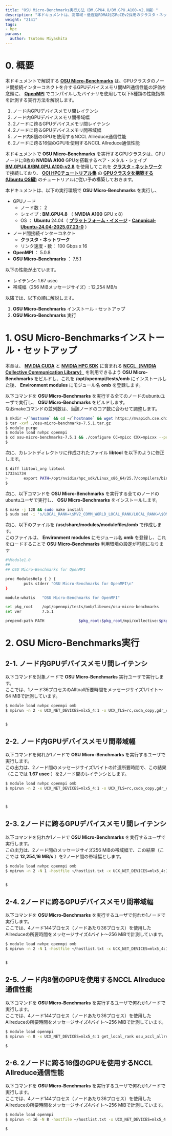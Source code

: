 ```yaml
---
title: "OSU Micro-Benchmarks実行方法（BM.GPU4.8/BM.GPU.A100-v2.8編）"
description: "本ドキュメントは、高帯域・低遅延RDMA対応RoCEv2採用のクラスタ・ネットワークでベア・メタル・シェイプBM.GPU4.8/BM.GPU.A100-v2.8をノード間接続するGPUクラスタで、GPUデバイスメモリ間のMPI通信性能を計測する標準ベンチマークのOSU Micro-Benchmarksを実行する方法を解説します。"
weight: "2141"
tags:
- hpc
params:
  author: Tsutomu Miyashita
---
```


# 0. 概要

本ドキュメントで解説する **[OSU Micro-Benchmarks](https://mvapich.cse.ohio-state.edu/benchmarks/)** は、GPUクラスタのノード間接続インターコネクトを介するGPUデバイスメモリ間MPI通信性能の評価を念頭に、 **[OpenMPI](https://www.open-mpi.org/)** でコンパイルしたバイナリを使用して以下5種類の性能指標を計測する実行方法を解説します。

1. ノード内GPUデバイスメモリ間レイテンシ
2. ノード内GPUデバイスメモリ間帯域幅
3. 2ノードに跨るGPUデバイスメモリ間レイテンシ
4. 2ノードに跨るGPUデバイスメモリ間帯域幅
5. ノード内8個のGPUを使用するNCCL Allreduce通信性能
6. 2ノードに跨る16個のGPUを使用するNCCL Allreduce通信性能

本ドキュメントで **OSU Micro-Benchmarks** を実行するGPUクラスタは、GPUノードに8枚の **NVIDIA A100** GPUを搭載するベア・メタル・シェイプ **[BM.GPU4.8/BM.GPU.A100-v2.8](https://docs.oracle.com/ja-jp/iaas/Content/Compute/References/computeshapes.htm#bm-gpu)** を使用してこれを **[クラスタ・ネットワーク](/ocitutorials/hpc/#5-1-クラスタネットワーク)** で接続しており、 **[OCI HPCチュートリアル集](/ocitutorials/hpc/#1-oci-hpcチュートリアル集)** の **[GPUクラスタを構築する(Ubuntu OS編)](/ocitutorials/hpc/spinup-gpu-cluster-withubuntu/)** のチュートリアルに従い予め構築しておきます。

本ドキュメントは、以下の実行環境で **OSU Micro-Benchmarks** を実行し、

- GPUノード
  - ノード数： 2
  - シェイプ : **BM.GPU4.8** （ **NVIDIA A100** GPU x 8）
  - OS ： **Ubuntu** 24.04（ **[プラットフォーム・イメージ](/ocitutorials/hpc/#5-17-プラットフォームイメージ)** - **[Canonical-Ubuntu-24.04-2025.07.23-0](https://docs.oracle.com/en-us/iaas/images/ubuntu-2404/canonical-ubuntu-24-04-2025-07-23-0.htm)** ）
- ノード間接続インターコネクト
  - **クラスタ・ネットワーク**
  - リンク速度・数： 100 Gbps x 16
- **OpenMPI** ： 5.0.8
- **OSU Micro-Benchmarks** ： 7.5.1

以下の性能が出ています。

- レイテンシ: 1.67 usec
- 帯域幅（256 MiBメッセージサイズ）: 12,254 MB/s

以降では、以下の順に解説します。

1. **OSU Micro-Benchmarks** インストール・セットアップ
2. **OSU Micro-Benchmarks** 実行

# 1. OSU Micro-Benchmarksインストール・セットアップ

本章は、 **[NVIDIA CUDA](https://docs.nvidia.com/cuda/cuda-installation-guide-linux/contents.html)** と
**[NVIDIA HPC SDK](https://developer.nvidia.com/hpc-sdk)** に含まれる **[NCCL（NVIDIA Collective Communication Library）](https://developer.nvidia.com/nccl)** を利用できるよう **OSU Micro-Benchmarks** をビルドし、これを **/opt/openmpi/tests/omb** にインストールした後、 **Environment modules** にモジュール名 **omb** を登録します。

以下コマンドを **OSU Micro-Benchmarks** を実行する全てのノードのubuntuユーザで実行し、 **OSU Micro-Benchmarks** をビルドします。  
なおmakeコマンドの並列数は、当該ノードのコア数に合わせて調整します。

```sh
$ mkdir ~/`hostname` && cd ~/`hostname` && wget https://mvapich.cse.ohio-state.edu/download/mvapich/osu-micro-benchmarks-7.5.1.tar.gz
$ tar -xvf ./osu-micro-benchmarks-7.5.1.tar.gz
$ module purge
$ module load nvhpc openmpi
$ cd osu-micro-benchmarks-7.5.1 && ./configure CC=mpicc CXX=mpicxx --prefix=/opt/openmpi/tests/omb --enable-cuda --with-cuda-include=/usr/local/cuda-12.9/include --with-cuda-libpath=/usr/local/cuda-12.9/lib64 --enable-ncclomb --with-nccl=/opt/nvidia/hpc_sdk/Linux_x86_64/25.7/comm_libs/nccl
$
```

次に、カレントディレクトリに作成されたファイル **libtool** を以下のように修正します。

```sh
$ diff libtool_org libtool
1733a1734
>       export PATH=/opt/nvidia/hpc_sdk/Linux_x86_64/25.7/compilers/bin:${PATH}
$
```

次に、以下コマンドを **OSU Micro-Benchmarks** を実行する全てのノードのubuntuユーザで実行し、 **OSU Micro-Benchmarks** をインストールします。

```sh
$ make -j 128 && sudo make install
$ sudo sed -i 's/LOCAL_RANK=\$MV2_COMM_WORLD_LOCAL_RANK/LOCAL_RANK=\$OMPI_COMM_WORLD_LOCAL_RANK/g' /opt/openmpi/tests/omb/libexec/osu-micro-benchmarks/get_local_rank
```

次に、以下のファイルを **/usr/share/modules/modulefiles/omb** で作成します。  
このファイルは、 **Environment modules** にモジュール名 **omb** を登録し、これをロードすることで **OSU Micro-Benchmarks** 利用環境の設定が可能になります

```sh
#%Module1.0
##
## OSU Micro-Benchmarks for OpenMPI

proc ModulesHelp { } {
        puts stderr "OSU Micro-Benchmarks for OpenMPI\n"
}

module-whatis   "OSU Micro-Benchmarks for OpenMPI"

set pkg_root    /opt/openmpi/tests/omb/libexec/osu-micro-benchmarks
set ver         7.5.1

prepend-path PATH               $pkg_root:$pkg_root/mpi/collective:$pkg_root/mpi/congestion:$pkg_root/mpi/one-sided:$pkg_root/mpi/pt2pt:$pkg_root/mpi/startup:$pkg_root/xccl/collective:$pkg_root/xccl/pt2pt
```

# 2. OSU Micro-Benchmarks実行

## 2-1. ノード内GPUデバイスメモリ間レイテンシ

以下コマンドを対象ノードで **OSU Micro-Benchmarks** 実行ユーザで実行します。  
ここでは、1ノード36プロセスのAlltoall所要時間をメッセージサイズ1バイト～64 MiBで計測しています。

```sh
$ module load nvhpc openmpi omb
$ mpirun -n 2 -x UCX_NET_DEVICES=mlx5_4:1 -x UCX_TLS=rc,cuda_copy,gdr_copy get_local_rank osu_latency -x 1000 -i 10000 -m 1:1 -d cuda D D


$
```

## 2-2. ノード内GPUデバイスメモリ間帯域幅

以下コマンドを何れか1ノードで **OSU Micro-Benchmarks** を実行するユーザで実行します。  
この出力は、2ノード間のメッセージサイズ1バイトの片道所要時間で、この結果（ここでは **1.67 usec** ）を2ノード間のレイテンシとします。

```sh
$ module load nvhpc openmpi omb
$ mpirun -n 2 -x UCX_NET_DEVICES=mlx5_4:1 -x UCX_TLS=rc,cuda_copy,gdr_copy get_local_rank osu_bw -x 10 -i 10 -m 268435456:268435456 -d cuda D D



$
```

## 2-3. 2ノードに跨るGPUデバイスメモリ間レイテンシ

以下コマンドを何れか1ノードで **OSU Micro-Benchmarks** を実行するユーザで実行します。  
この出力は、2ノード間のメッセージサイズ256 MiBの帯域幅で、この結果（ここでは **12,254,16 MB/s** ）を2ノード間の帯域幅とします。

```sh
$ module load nvhpc openmpi omb
$ mpirun -n 2 -N 1 -hostfile ~/hostlist.txt -x UCX_NET_DEVICES=mlx5_4:1 -x UCX_TLS=rc,cuda_copy,gdr_copy -x LD_LIBRARY_PATH get_local_rank osu_latency -x 1000 -i 10000 -m 1:1 -d cuda D D


$
```

## 2-4. 2ノードに跨るGPUデバイスメモリ間帯域幅

以下コマンドを **OSU Micro-Benchmarks** を実行するユーザで何れか1ノードで実行します。  
ここでは、4ノード144プロセス（ノードあたり36プロセス）を使用したAllreduceの所要時間をメッセージサイズ4バイト～256 MiBで計測しています。

```sh
$ module load nvhpc openmpi omb
$ mpirun -n 2 -N 1 -hostfile ~/hostlist.txt -x UCX_NET_DEVICES=mlx5_4:1 -x UCX_TLS=rc,cuda_copy,gdr_copy -x LD_LIBRARY_PATH get_local_rank osu_bw -x 10 -i 10 -m 268435456:268435456 -d cuda D D


$
```

## 2-5. ノード内8個のGPUを使用するNCCL Allreduce通信性能

以下コマンドを **OSU Micro-Benchmarks** を実行するユーザで何れか1ノードで実行します。  
ここでは、4ノード144プロセス（ノードあたり36プロセス）を使用したAllreduceの所要時間をメッセージサイズ4バイト～256 MiBで計測しています。

```sh
$ module load openmpi
$ mpirun -n 8 -x UCX_NET_DEVICES=mlx5_4:1 get_local_rank osu_xccl_allreduce -x 1 -i 1 -m 10737418240:10737418240 -d cuda D D

$
```


## 2-6. 2ノードに跨る16個のGPUを使用するNCCL Allreduce通信性能

以下コマンドを **OSU Micro-Benchmarks** を実行するユーザで何れか1ノードで実行します。  
ここでは、4ノード144プロセス（ノードあたり36プロセス）を使用したAllreduceの所要時間をメッセージサイズ4バイト～256 MiBで計測しています。

```sh
$ module load openmpi
$ mpirun -n 16 -N 8 -hostfile ~/hostlist.txt -x UCX_NET_DEVICES=mlx5_4:1 -x LD_LIBRARY_PATH get_local_rank osu_xccl_allreduce -x 1 -i 1 -m 10737418240:10737418240 -d cuda D D

$
```